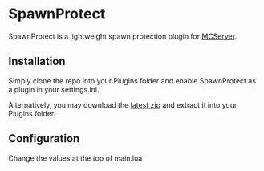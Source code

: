 SpawnProtect
============

SpawnProtect is a lightweight spawn protection plugin for [MCServer](http://mc-server.org).

Installation
------------

Simply clone the repo into your Plugins folder and enable SpawnProtect as a plugin in your settings.ini.

Alternatively, you may download the [latest zip](http://ci.berboe.co.uk:8080/job/SpawnProtect/lastSuccessfulBuild/artifact/SpawnProtect.zip) and extract it into your Plugins folder.

Configuration
-------------

Change the values at the top of main.lua
